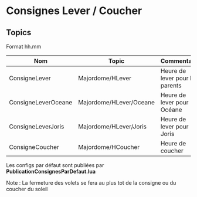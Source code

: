 # Consignes Lever / Coucher

## Topics

Format hh.mm

Nom | Topic | Commentaire
--- | ----- | -----
ConsigneLever | Majordome/HLever | Heure de lever pour les parents
ConsigneLeverOceane | Majordome/HLever/Oceane | Heure de lever pour Océane
ConsigneLeverJoris | Majordome/HLever/Joris | Heure de lever pour Joris
ConsigneCoucher | Majordome/HCoucher | Heure de coucher

Les configs par défaut sont publiées par **PublicationConsignesParDefaut.lua**

Note : La fermeture des volets se fera au plus tot de la consigne ou du coucher du soleil
